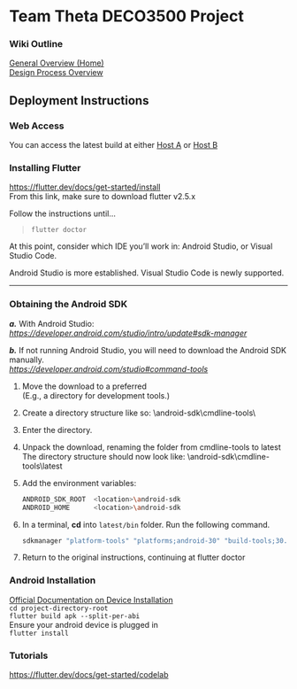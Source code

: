 # Team Theta DECO3500 Project
### Wiki Outline
[General Overview (Home)](../../wiki)  
[Design Process Overview](../../wiki/Design-Process-Overview)  

## Deployment Instructions
### Web Access
You can access the latest build at either [Host A]() or [Host B]()

### Installing Flutter
https://flutter.dev/docs/get-started/install  
From this link, make sure to download flutter v2.5.x

Follow the instructions until...  
> `flutter doctor`  
 
At this point, consider which IDE you’ll work in: Android Studio, or Visual Studio Code.

Android Studio is more established.
Visual Studio Code is newly supported.
___
### Obtaining the Android SDK

_**a.**_ With Android Studio:  
_https://developer.android.com/studio/intro/update#sdk-manager_

_**b.**_ If not running Android Studio, you will need to download the Android SDK manually.  
_https://developer.android.com/studio#command-tools_

1. Move the download to a preferred <location>  
(E.g., a directory for development tools.)  
1. Create a directory structure like so: <location>\android-sdk\cmdline-tools\  
1. Enter the directory.  
1. Unpack the download, renaming the folder from cmdline-tools to latest  
The directory structure should now look like: <location>\android-sdk\cmdline-tools\latest  
1. Add the environment variables:
   ```bash
   ANDROID_SDK_ROOT  <location>\android-sdk  
   ANDROID_HOME      <location>\android-sdk
   ```
1. In a terminal, **cd** into `latest/bin` folder. Run the following command.  
 
   ```bash
   sdkmanager "platform-tools" "platforms;android-30" "build-tools;30.0.3"
   ```
1. Return to the original instructions, continuing at flutter doctor
 
### Android Installation
[Official Documentation on Device Installation](https://flutter.dev/docs/deployment/android)  
 `cd project-directory-root`  
 `flutter build apk --split-per-abi`  
 Ensure your android device is plugged in  
 `flutter install`  

### Tutorials
https://flutter.dev/docs/get-started/codelab
 
